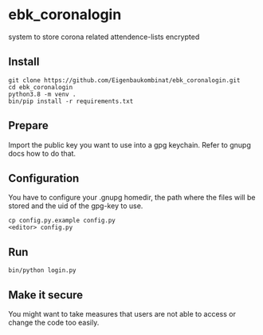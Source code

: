 # ebk_coronalogin
system to store corona related attendence-lists encrypted


## Install

```
git clone https://github.com/Eigenbaukombinat/ebk_coronalogin.git
cd ebk_coronalogin
python3.8 -m venv .
bin/pip install -r requirements.txt
```

## Prepare

Import the public key you want to use into a gpg keychain.
Refer to gnupg docs how to do that.

## Configuration

You have to configure your .gnupg homedir, the path where
the files will be stored and the uid of the gpg-key to use.

```
cp config.py.example config.py
<editor> config.py
```

## Run

```
bin/python login.py
```

## Make it secure

You might want to take measures that users are not able to access or change the code too easily.


